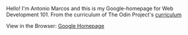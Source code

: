 Hello! I'm Antonio Marcos and this is my Google-homepage for Web Development 101. From the curriculum of The Odin Project's <a href="http://www.theodinproject.com/courses/web-development-101/lessons/html-css">curriculum</a>

View in the Browser: <a href="https://amarcoscastelo.github.io/google-homepage/"> Google Homepage </a>
